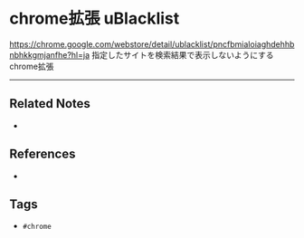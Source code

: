 # chrome拡張 uBlacklist
https://chrome.google.com/webstore/detail/ublacklist/pncfbmialoiaghdehhbnbhkkgmjanfhe?hl=ja
指定したサイトを検索結果で表示しないようにするchrome拡張

---
## Related Notes
- 

## References
- 

## Tags
- `#chrome` 
